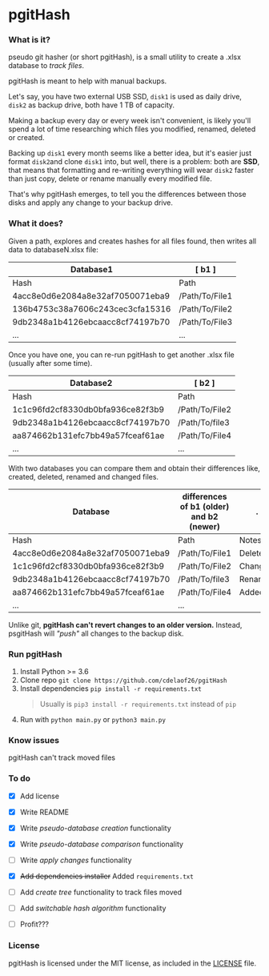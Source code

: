 # pgitHash


### What is it?

pseudo git hasher (or short pgitHash), is a small utility to create a .xlsx database to *track files*.

pgitHash is meant to help with manual backups.

Let's say, you have two external USB SSD, `disk1` is used as daily drive, `disk2` as backup drive, both have 1 TB of capacity.

Making a backup every day or every week isn't convenient, is likely you'll spend a lot of time 
researching which files you modified, renamed, deleted or created.

Backing up `disk1` every month seems like a better idea, but it's easier just format `disk2`and 
clone `disk1` into, but well, there is a problem: both are **SSD**, that means that formatting and 
re-writing everything will wear `disk2` faster than just copy, delete or rename manually 
every modified file.

That's why pgitHash emerges, to tell you the differences between those disks and apply any 
change to your backup drive.


### What it does?

Given a path, explores and creates hashes for all files found, then writes all data to databaseN.xlsx file:

Database1 | [ b1 ]
--- | ---
Hash | Path
4acc8e0d6e2084a8e32af7050071eba9 | /Path/To/File1
136b4753c38a7606c243cec3cfa15316 | /Path/To/File2
9db2348a1b4126ebcaacc8cf74197b70 | /Path/To/File3
... | ...

Once you have one, you can re-run pgitHash to get another .xlsx file (usually after some time).

Database2 | [ b2 ]
--- | ---
Hash | Path
1c1c96fd2cf8330db0bfa936ce82f3b9 | /Path/To/File2
9db2348a1b4126ebcaacc8cf74197b70 | /Path/To/file3
aa874662b131efc7bb49a57fceaf61ae | /Path/To/File4
... | ...

With two databases you can compare them and obtain their differences like, created, deleted, renamed and changed files.

Database | differences of b1 (older) and b2 (newer) | . 
--- | --- | ---
Hash | Path | Notes
4acc8e0d6e2084a8e32af7050071eba9 | /Path/To/File1 | Deleted
1c1c96fd2cf8330db0bfa936ce82f3b9 | /Path/To/File2 | Changed
9db2348a1b4126ebcaacc8cf74197b70 | /Path/To/file3 | Renamed
aa874662b131efc7bb49a57fceaf61ae | /Path/To/File4 | Added
... | ...

Unlike git, **pgitHash can't revert changes to an older version.**
Instead, psgitHash will _"push"_ all changes to the backup disk.


### Run pgitHash

1. Install Python >= 3.6
2. Clone repo `git clone https://github.com/cdelaof26/pgitHash`
3. Install dependencies `pip install -r requirements.txt`
   > Usually is `pip3 install -r requirements.txt` instead of `pip`
4. Run with `python main.py` or `python3 main.py`


### Know issues
pgitHash can't track moved files

### To do
- [x] Add license
- [x] Write README
- [x] Write _pseudo-database creation_ functionality
- [x] Write _pseudo-database comparison_ functionality
- [ ] Write _apply changes_ functionality
- [x] ~~Add dependencies installer~~ Added `requirements.txt`
- [ ] Add _create tree_ functionality to track files moved
- [ ] Add _switchable hash algorithm_ functionality
- [ ] Profit???


### License

pgitHash is licensed under the MIT license, as included in the [LICENSE](LICENSE) file.
